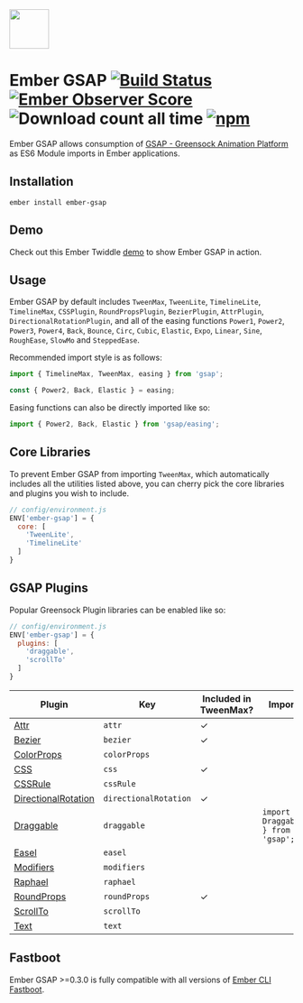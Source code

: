 <img src="https://user-images.githubusercontent.com/2046935/30335303-dd0c1024-97d9-11e7-8e45-40054cd81043.png" width="auto" height="70">

Ember GSAP [![Build Status](https://travis-ci.org/willviles/ember-gsap.svg)](https://travis-ci.org/willviles/ember-gsap) [![Ember Observer Score](http://emberobserver.com/badges/ember-gsap.svg)](http://emberobserver.com/addons/ember-gsap) ![Download count all time](https://img.shields.io/npm/dt/ember-gsap.svg) [![npm](https://img.shields.io/npm/v/ember-gsap.svg)](https://www.npmjs.com/package/ember-gsap)
======

Ember GSAP allows consumption of [GSAP - Greensock Animation Platform](https://github.com/greensock/GreenSock-JS) as ES6 Module imports in Ember applications.

## Installation

`ember install ember-gsap`

## Demo

Check out this Ember Twiddle [demo](https://ember-twiddle.com/f61209fc8ad1f1e85613f8f4ef4573e1) to show Ember GSAP in action.

## Usage

Ember GSAP by default includes `TweenMax`, `TweenLite`, `TimelineLite`, `TimelineMax`, `CSSPlugin`, `RoundPropsPlugin`, `BezierPlugin`, `AttrPlugin`, `DirectionalRotationPlugin`, and all of the easing functions `Power1`, `Power2`, `Power3`, `Power4`, `Back`, `Bounce`, `Circ`, `Cubic`, `Elastic`, `Expo`, `Linear`, `Sine`, `RoughEase`, `SlowMo` and `SteppedEase`.

Recommended import style is as follows:

```javascript
import { TimelineMax, TweenMax, easing } from 'gsap';

const { Power2, Back, Elastic } = easing;
```

Easing functions can also be directly imported like so:

```javascript
import { Power2, Back, Elastic } from 'gsap/easing';
```

## Core Libraries

To prevent Ember GSAP from importing `TweenMax`, which automatically includes all the utilities listed above, you can cherry pick the core libraries and plugins you wish to include.

```js
// config/environment.js
ENV['ember-gsap'] = {
  core: [
    'TweenLite',
    'TimelineLite'
  ]
}
```

## GSAP Plugins

Popular Greensock Plugin libraries can be enabled like so:

```js
// config/environment.js
ENV['ember-gsap'] = {
  plugins: [
    'draggable',
    'scrollTo'
  ]
}
```

| Plugin | Key | Included in TweenMax? | Import |
|-|-|-|-|
| [Attr](https://greensock.com/docs/Plugins/AttrPlugin) | `attr` | ✓ | |
| [Bezier](https://greensock.com/docs/Plugins/BezierPlugin) | `bezier` | ✓ | |
| [ColorProps](https://greensock.com/docs/Plugins/ColorPropsPlugin) | `colorProps` | | |
| [CSS](https://greensock.com/docs/Plugins/CSSPlugin) | `css` | ✓ | |
| [CSSRule](https://greensock.com/docs/Plugins/CSSRulePlugin) | `cssRule` | | |
| [DirectionalRotation](https://greensock.com/docs/Plugins/DirectionalRotationPlugin) | `directionalRotation` | ✓ | |
| [Draggable](https://greensock.com/draggable) | `draggable` | | ```import { Draggable } from 'gsap';``` |
| [Easel](https://greensock.com/docs/Plugins/EaselPlugin) | `easel` | | |
| [Modifiers](https://greensock.com/docs/Plugins/ModifiersPlugin) | `modifiers` | | |
| [Raphael](https://greensock.com/docs/Plugins/RaphaelPlugin) | `raphael` | | |
| [RoundProps](https://greensock.com/docs/Plugins/RoundPropsPlugin) | `roundProps` | ✓ | |
| [ScrollTo](https://greensock.com/docs/Plugins/ScrollToPlugin) | `scrollTo` | | |
| [Text](https://greensock.com/docs/Plugins/TextPlugin) | `text` | | |

## Fastboot

Ember GSAP >=0.3.0 is fully compatible with all versions of [Ember CLI Fastboot](https://github.com/ember-fastboot/ember-cli-fastboot).
